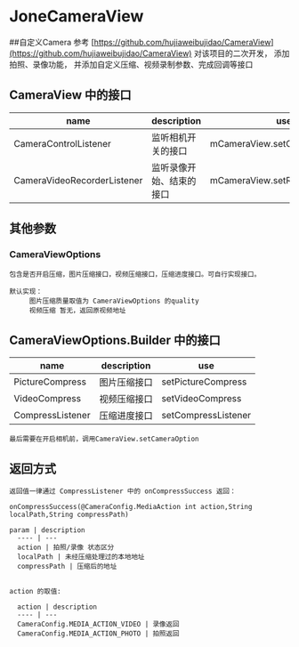 # JoneCameraView

##自定义Camera
    参考 [https://github.com/hujiaweibujidao/CameraView](https://github.com/hujiaweibujidao/CameraView)
    对该项目的二次开发，
    添加 拍照、录像功能，
    并添加自定义压缩、视频录制参数、完成回调等接口


## CameraView 中的接口
name | description | use
---- | --- | ---
CameraControlListener | 监听相机开关的接口 |  mCameraView.setControlListener
CameraVideoRecorderListener |  监听录像开始、结束的接口 |  mCameraView.setRecorderListener

## 其他参数

### CameraViewOptions
    包含是否开启压缩，图片压缩接口，视频压缩接口，压缩进度接口。可自行实现接口。

    默认实现：
         图片压缩质量取值为 CameraViewOptions 的quality
         视频压缩 暂无，返回原视频地址


## CameraViewOptions.Builder 中的接口
  name | description | use
  ---- | --- | ---
  PictureCompress | 图片压缩接口 |  setPictureCompress
  VideoCompress |  视频压缩接口 |  setVideoCompress
  CompressListener |  压缩进度接口 |  setCompressListener


    最后需要在开启相机前，调用CameraView.setCameraOption

## 返回方式

    返回值一律通过 CompressListener 中的 onCompressSuccess 返回：

    onCompressSuccess(@CameraConfig.MediaAction int action,String localPath,String compressPath)

    param | description
      ---- | ---
      action | 拍照/录像 状态区分
      localPath | 未经压缩处理过的本地地址
      compressPath | 压缩后的地址


    action 的取值:

      action | description
      ---- | ---
      CameraConfig.MEDIA_ACTION_VIDEO | 录像返回
      CameraConfig.MEDIA_ACTION_PHOTO | 拍照返回
